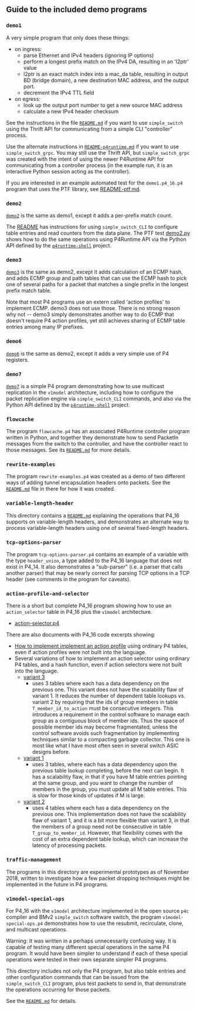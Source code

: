 ## Guide to the included demo programs

### `demo1`

A very simple program that only does these things:

* on ingress:
  * parse Ethernet and IPv4 headers (ignoring IP options)
  * perform a longest prefix match on the IPv4 DA, resulting in an
    'l2ptr' value
  * l2ptr is an exact match index into a mac_da table, resulting in
    output BD (bridge domain), a new destination MAC address, and the
    output port.
  * decrement the IPv4 TTL field
* on egress:
  * look up the output port number to get a new source MAC address
  * calculate a new IPv4 header checksum

See the instructions in the file [`README.md`](demo1/README.md) if you
want to use `simple_switch` using the Thrift API for communicating
from a simple CLI "controller" process.

Use the alternate instructions in
[`README-p4runtime.md`](demo1/README-p4runtime.md) if you want to use
`simple_switch_grpc`.  You may still use the Thrift API, but
`simple_switch_grpc` was created with the intent of using the newer
P4Runtime API for communicating from a controller process (in the
example run, it is an interactive Python session acting as the
controller).

If you are interested in an example automated test for the
`demo1.p4_16.p4` program that uses the PTF library, see
[README-ptf.md](demo1/README-ptf.md).


### `demo2`

[`demo2`](demo2/) is the same as demo1, except it adds a per-prefix
match count.

The [README](demo2/README.md) has instructions for using
`simple_switch_CLI` to configure table entries and read counters from
the data plane.  The PTF test [demo2.py](demo2/ptf/demo2.py) shows how
to do the same operations using P4Runtime API via the Python API
defined by the
[`p4runtime-shell`](https://github.com/p4lang/p4runtime-shell)
project.


### `demo3`

[`demo3`](demo3/) is the same as demo2, except it adds calculation of
an ECMP hash, and adds ECMP group and path tables that can use the
ECMP hash to pick one of several paths for a packet that matches a
single prefix in the longest prefix match table.

Note that most P4 programs use an extern called 'action profiles' to
implement ECMP.  demo3 does not use those.  There is no strong reason
why not -- demo3 simply demonstrates another way to do ECMP that
doesn't require P4 action profiles, yet still achieves sharing of ECMP
table entries among many IP prefixes.


### `demo6`

[`demo6`](demo6/) is the same as demo2, except it adds a very simple
use of P4 registers.


### `demo7`

[`demo7`](demo7/) is a simple P4 program demonstrating how to use
multicast replication in the `v1model` architecture, including how to
configure the packet replication engine via `simple_switch_CLI`
commands, and also via the Python API defined by the
[`p4runtime-shell`](https://github.com/p4lang/p4runtime-shell)
project.


### `flowcache`

The program `flowcache.p4` has an associated P4Runtime controller
program written in Python, and together they demonstrate how to send
PacketIn messages from the switch to the controller, and have the
controller react to those messages.  See its
[`README.md`](../flowcache/README.md) for more details.


### `rewrite-examples`

The program `rewrite-examples.p4` was created as a demo of two
different ways of adding tunnel encapsulation headers onto packets.
See the [`README.md`](rewrite-examples/README.md) file in there for
how it was created.


### `variable-length-header`

This directory contains a
[`README.md`](variable-length-header/README.md) explaining the
operations that P4_16 supports on variable-length headers, and
demonstrates an alternate way to process variable-length headers using
one of several fixed-length headers.


### `tcp-options-parser`

The program `tcp-options-parser.p4` contains an example of a variable
with the type `header_union`, a type added to the P4_16 language that
does not exist in P4_14.  It also demonstrates a "sub-parser" (i.e. a
parser that calls another parser) that may be nearly correct for
parsing TCP options in a TCP header (see comments in the program for
caveats).


### `action-profile-and-selector`

There is a short but complete P4_16 program showing how to use an
`action_selector` table in P4_16 plus the `v1model` architecture.

+ [action-selector.p4](action-profile-and-selector/action-selector.p4)

There are also documents with P4_16 code excerpts showing:

+ [How to implement implement an action
  profile](action-profile-and-selector/README-action-profile.md) using
  ordinary P4 tables, even if action profiles were not built into the
  language.
+ Several variations of how to implement an action selector using
  ordinary P4 tables, and a hash function, even if action selectors
  were not built into the language.
  + [variant
    3](action-profile-and-selector/README-action-selector-variant3.md)
    - uses 3 tables where each has a data dependency on the previous
    one.  This variant does not have the scalability flaw of variant 1.
    It reduces the number of dependent table lookups vs. variant 2
    by requiring that the ids of group members in table
    `T_member_id_to_action` must be consecutive integers.  This
    introduces a requirement in the control software to manage each
    group as a contiguous block of member ids.  Thus the space of
    possible member ids may become fragmentated, unless the control
    software avoids such fragmentation by implementing techniques
    similar to a compacting garbage collector.  This one is most like
    what I have most often seen in several switch ASIC designs before.
  + [variant
    1](action-profile-and-selector/README-action-selector-variant1.md)
    - uses 3 tables, where each has a data dependency upon the
    previous table lookup completing, before the next can begin.  It
    has a scalability flaw, in that if you have M table entries
    pointing at the same group, and you want to change the number of
    members in the group, you must update all M table entries.  This
    is slow for those kinds of updates if M is large.
  + [variant
    2](action-profile-and-selector/README-action-selector-variant2.md)
    - uses 4 tables where each has a data dependency on the previous
    one.  This implementation does not have the scalability flaw of
    variant 1, and it is a bit more flexible than variant 3, in that
    the members of a group need not be consecutive in table
    `T_group_to_member_id`.  However, that flexibility comes with the
    cost of an extra dependent table lookup, which can increase the
    latency of processing packets.


### `traffic-management`

The programs in this directory are experimental prototypes as of
November 2018, written to investigate how a few packet dropping
techniques might be implemented in the future in P4 programs.


### `v1model-special-ops`

For P4_16 with the `v1model` architecture implemented in the open
source `p4c` compiler and BMv2 `simple_switch` software switch, the
program `v1model-special-ops.p4` demonstrates how to use the resubmit,
recirculate, clone, and multicast operations.

Warning: It was written in a perhaps unnecessarily confusing way.  It
is capable of testing many different special operations in the same P4
program.  It would have been simpler to understand if each of these
special operations were tested in their own separate simpler P4
programs.

This directory includes not only the P4 program, but also table
entries and other configuration commands that can be issued from the
`simple_switch_CLI` program, plus test packets to send in, that
demonstrate the operations occurring for those packets.

See the [`README.md`](v1model-special-ops/README.md) for details.
